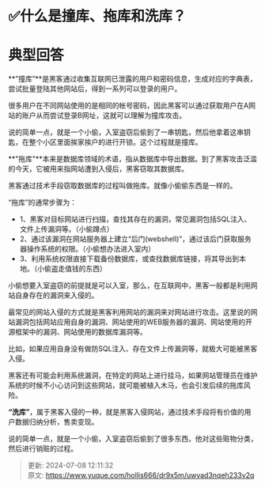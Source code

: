 # ✅什么是撞库、拖库和洗库？

# 典型回答


**”撞库”**是黑客通过收集互联网已泄露的用户和密码信息，生成对应的字典表，尝试批量登陆其他网站后，得到一系列可以登录的用户。



很多用户在不同网站使用的是相同的帐号密码，因此黑客可以通过获取用户在A网站的账户从而尝试登录B网址，这就可以理解为撞库攻击。



说的简单一点，就是一个小偷，入室盗窃后偷到了一串钥匙，然后他拿着这串钥匙，在整个小区里面挨家挨户的进行开锁。这个过程就是撞库。



**"拖库"**本来是数据库领域的术语，指从数据库中导出数据。到了黑客攻击泛滥的今天，它被用来指网站遭到入侵后，黑客窃取其数据库。



黑客通过技术手段窃取数据库的过程叫做拖库。就像小偷偷东西是一样的。



“拖库”的通常步骤为：



+ 1、黑客对目标网站进行扫描，查找其存在的漏洞，常见漏洞包括SQL注入、文件上传漏洞等。（小偷蹲点）
+ 2、通过该漏洞在网站服务器上建立“后门(webshell)”，通过该后门获取服务器操作系统的权限。（小偷想办法进入室内）
+ 3、利用系统权限直接下载备份数据库，或查找数据库链接，将其导出到本地。（小偷盗走值钱的东西）



小偷想要入室盗窃的前提就是可以入室，那么，在互联网中，黑客一般都是利用网站自身存在的漏洞来入侵的。



最常见的网站入侵的方式就是黑客利用网站的漏洞来对网站进行攻击。这里说的网站漏洞包括网站应用自身的漏洞、网站使用的WEB服务器的漏洞、网站使用的开源框架中的漏洞、网站使用的数据库漏洞等。



比如，如果应用自身没有做防SQL注入、存在文件上传漏洞等，就极大可能被黑客入侵。



黑客还有可能会利用系统漏洞，在特定的网站上进行挂马，如果网站管理员在维护系统的时候不小心访问到这些网站，就可能被植入木马，也会引发后续的拖库风险。



**“洗库”**，属于黑客入侵的一种，就是黑客入侵网站，通过技术手段将有价值的用户数据归纳分析，售卖变现。



说的简单一点，就是一个小偷，入室盗窃后偷到了很多东西，他对这些赃物分类，然后进行销赃的过程。



> 更新: 2024-07-08 12:11:32  
> 原文: <https://www.yuque.com/hollis666/dr9x5m/uwvad3nqeh233v2q>
